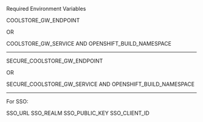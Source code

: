 Required Environment Variables

COOLSTORE_GW_ENDPOINT

OR

COOLSTORE_GW_SERVICE AND OPENSHIFT_BUILD_NAMESPACE

---

SECURE_COOLSTORE_GW_ENDPOINT

OR

SECURE_COOLSTORE_GW_SERVICE AND OPENSHIFT_BUILD_NAMESPACE

---

For SSO:

SSO_URL
SSO_REALM
SSO_PUBLIC_KEY
SSO_CLIENT_ID

